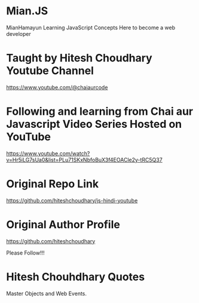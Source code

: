 # Mian.JS
MianHamayun Learning JavaScript Concepts Here to become a web developer
# Taught by Hitesh Choudhary Youtube Channel
https://www.youtube.com/@chaiaurcode

# Following and learning from Chai aur Javascript Video Series Hosted on YouTube
https://www.youtube.com/watch?v=Hr5iLG7sUa0&list=PLu71SKxNbfoBuX3f4EOACle2y-tRC5Q37

# Original Repo Link
https://github.com/hiteshchoudhary/js-hindi-youtube

# Original Author Profile
https://github.com/hiteshchoudhary

Please Follow!!!
# Hitesh Chouhdhary Quotes
Master Objects and Web Events.